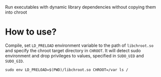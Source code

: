 Run executables with dynamic library dependencies without copying them into chroot

# How to use?

Compile, set `LD_PRELOAD` environment variable to the path of `libchroot.so` and
specify the chroot target directory in `CHROOT`. It will detect sudo environment
and drop privileges to values, specified in `SUDO_UID` and `SUDO_GID`.

`sudo env LD_PRELOAD=$(PWD)/libchroot.so CHROOT=/var ls /`

